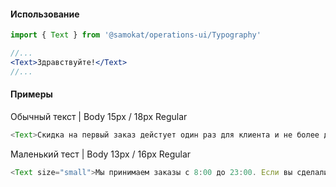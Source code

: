 #### Использование

```jsx static
import { Text } from '@samokat/operations-ui/Typography'

//...
<Text>Здравствуйте!</Text>
//...
```

#### Примеры

Обычный текст | Body 15px / 18px Regular

```js
<Text>Скидка на первый заказ дейстует один раз для клиента и не более двух раз на квартиру. Первый заказ мы отдаем в квартире, не на этаже и не в подъезде, поэтому, пожалуйста, встреться курьера дома.</Text>
```

Маленький тест | Body 13px / 16px Regular

```js
<Text size="small">Мы принимаем заказы с 8:00 до 23:00. Если вы сделали заказ за 10 минут до закрытия, мы все равно принесем его. Первый заказ мы отдаем в квартире, не на этаже и не в подъезде, поэтому, пожалуйста, встреться курьера дома.</Text>
```